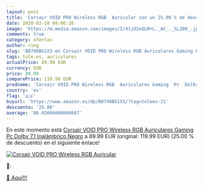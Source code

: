 ```yaml
---
layout: post
title: 'Corsair VOID PRO Wireless RGB  Auricular con un 25.00 % de descuento'
date: 2020-02-18 08:06:26
image: 'https://m.media-amazon.com/images/I/41jO2xULM+L._AC_._SL200_.jpg'
comments: true
category: ofertas
author: ring
slug: 'B0749BX1X3-es Corsair VOID PRO Wireless RGB Auriculares Gaming Pc Dolby...'
tags: tole.es, auriculares
actualPrice: 89.99 EUR
currency: EUR
price: 89.99
comparePrice: 119.99 EUR
prodname: 'Corsair VOID PRO Wireless RGB  Auriculares Gaming  Pc  Dolby 7.1   Inalámbrico  Negro'
country: 'es'
flag: '🇪🇸'
buyurl: 'https://www.amazon.es/dp/B0749BX1X3/?tag=tolees-21'
descuento: '25.00'
average: '86.65666666666667'
---
```


En este momento está [Corsair VOID PRO Wireless RGB  Auriculares Gaming  Pc  Dolby 7.1   Inalámbrico  Negro](https://www.amazon.es/dp/B0749BX1X3/?tag=tolees-21) a 89.99 EUR (original: 119.99 EUR) (25.00 %  de descuento) en el siguiente enlace!

[![Corsair VOID PRO Wireless RGB  Auricular](https://m.media-amazon.com/images/I/41jO2xULM+L._AC_._SL200_.jpg)](https://www.amazon.es/dp/B0749BX1X3/?tag=tolees-21)

🔎:


[🛒 Aquí!!!](https://www.amazon.es/dp/B0749BX1X3/?tag=tolees-21)
